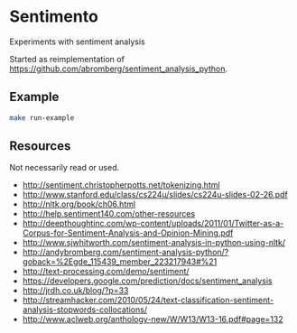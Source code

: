 # Sentimento

Experiments with sentiment analysis

Started as reimplementation of https://github.com/abromberg/sentiment_analysis_python.

## Example

```bash
make run-example
```


## Resources
Not necessarily read or used.

* http://sentiment.christopherpotts.net/tokenizing.html
* http://www.stanford.edu/class/cs224u/slides/cs224u-slides-02-26.pdf
* http://nltk.org/book/ch06.html
* http://help.sentiment140.com/other-resources
* http://deepthoughtinc.com/wp-content/uploads/2011/01/Twitter-as-a-Corpus-for-Sentiment-Analysis-and-Opinion-Mining.pdf
* http://www.sjwhitworth.com/sentiment-analysis-in-python-using-nltk/
* http://andybromberg.com/sentiment-analysis-python/?goback=%2Egde_115439_member_223217943#%21
* http://text-processing.com/demo/sentiment/
* https://developers.google.com/prediction/docs/sentiment_analysis
* http://jrdh.co.uk/blog/?p=33
* http://streamhacker.com/2010/05/24/text-classification-sentiment-analysis-stopwords-collocations/
* http://www.aclweb.org/anthology-new/W/W13/W13-16.pdf#page=132